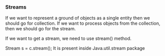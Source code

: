 ### Streams

If we want to represent a ground of objects as a single entity then we should go for collection.
If we want to process objects from the collection, then we should go for the stream.

If we want to get a stream, we need to use stream() method.

Stream s = c.stream();
It is present inside Java.util.stream package
